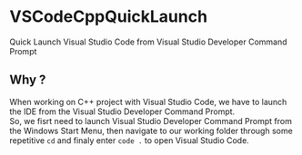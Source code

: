 # VSCodeCppQuickLaunch
Quick Launch Visual Studio Code from Visual Studio Developer Command Prompt

## Why ?
When working on C++ project with Visual Studio Code, we have to launch the IDE from the Visual Studio Developer Command Prompt.    
So, we fisrt need to launch Visual Studio Developer Command Prompt from the Windows Start Menu, then navigate to our working folder through some repetitive `cd` and finaly enter `code .` to  open Visual Studio Code.

